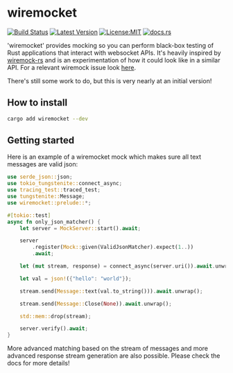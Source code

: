 # wiremocket

[![Build Status](https://github.com/xd009642/wiremocket/workflows/Build/badge.svg)](https://github.com/xd009642/wiremocket/actions)
[![Latest Version](https://img.shields.io/crates/v/wiremocket.svg)](https://crates.io/crates/wiremocket)
[![License:MIT](https://img.shields.io/badge/License-MIT-yellow.svg)](https://opensource.org/licenses/MIT)
[![docs.rs](https://img.shields.io/badge/docs-latest-blue.svg?style=flat-square)](https://docs.rs/wiremocket)

'wiremocket' provides mocking so you can perform black-box testing of Rust
applications that interact with websocket APIs. It's heavily inspired by
[wiremock-rs](https://github.com/LukeMathWalker/wiremock-rs/) and is an
experimentation of how it could look like in a similar API. For a relevant
wiremock issue look [here](https://github.com/LukeMathWalker/wiremock-rs/issues/113).

There's still some work to do, but this is very nearly at an initial
version!

## How to install

```bash
cargo add wiremocket --dev
```

## Getting started

Here is an example of a wiremocket mock which makes sure all text messages
are valid json:

```rust
use serde_json::json;
use tokio_tungstenite::connect_async;
use tracing_test::traced_test;
use tungstenite::Message;
use wiremocket::prelude::*;

#[tokio::test]
async fn only_json_matcher() {
    let server = MockServer::start().await;

    server
        .register(Mock::given(ValidJsonMatcher).expect(1..))
        .await;

    let (mut stream, response) = connect_async(server.uri()).await.unwrap();

    let val = json!({"hello": "world"});

    stream.send(Message::text(val.to_string())).await.unwrap();

    stream.send(Message::Close(None)).await.unwrap();

    std::mem::drop(stream);

    server.verify().await;
}
```

More advanced matching based on the stream of messages and more advanced
response stream generation are also possible. Please check the docs for
more details!
